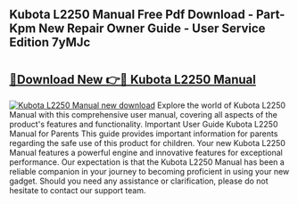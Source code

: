 ## Kubota L2250 Manual Free Pdf Download - Part-Kpm New Repair Owner Guide - User Service Edition 7yMJc

# <h2><a href="http://bc86899.oget.top/?id=Kubota+L2250+Manual">🔗Download New 👉🔴 Kubota L2250 Manual</a></h2>

[![Kubota L2250 Manual new download](https://i.imgur.com/5g1atiW.png)](http://bc86899.oget.top/?id=Kubota+L2250+Manual)
Explore the world of Kubota L2250 Manual with this comprehensive user manual, covering all aspects of the product's features and functionality. Important User Guide Kubota L2250 Manual for Parents This guide provides important information for parents regarding the safe use of this product for children. Your new Kubota L2250 Manual features a powerful engine and innovative features for exceptional performance. Our expectation is that the Kubota L2250 Manual has been a reliable companion in your journey to becoming proficient in using your new gadget. Should you need any assistance or clarification, please do not hesitate to contact our support team.
